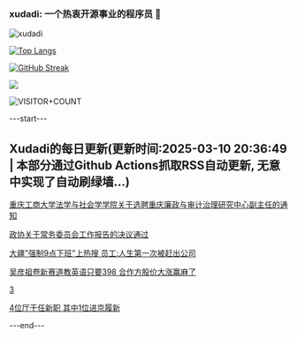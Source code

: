 ### xudadi: 一个热衷开源事业的程序员 👋

![xudadi](https://github-readme-stats-git-masterorgs-github-readme-stats-team.vercel.app/api?username=xudadi)

[![Top Langs](https://github-readme-stats.vercel.app/api/top-langs/?username=xudadi)](https://github.com/anuraghazra/github-readme-stats)

[![GitHub Streak](https://streak-stats.demolab.com?user=xudadi&locale=zh_Hans)](https://git.io/streak-stats)

![](https://raw.githubusercontent.com/xudadi/xudadi/main/assets/github-contribution-grid-snake.svg)

![VISITOR+COUNT](https://komarev.com/ghpvc/?username=xudadi&label=VISITOR+COUNT)


---start---

## Xudadi的每日更新(更新时间:2025-03-10 20:36:49 | 本部分通过Github Actions抓取RSS自动更新, 无意中实现了自动刷绿墙...)

[重庆工商大学法学与社会学学院关于选聘重庆廉政与审计治理研究中心副主任的通知](https://www.gongkaoleida.com/article/2314976)

[政协关于常务委员会工作报告的决议通过](https://m.163.com/news/article/JQ9DUP4M000189PS.html)

[大疆"强制9点下班"上热搜 员工:人生第一次被赶出公司](https://m.163.com/news/article/JQ86D74J0519DDQ2.html)

[吴彦祖卷新赛道教英语只要398 合作方股价大涨赢麻了](https://m.163.com/news/article/JQ7DKS56053469M5.html)

[3](https://m.163.com/touch/news/sub/domestic)

[4位厅干任新职 其中1位进京履新](https://m.163.com/news/article/JQ79RFNF0001899O.html)

---end---

